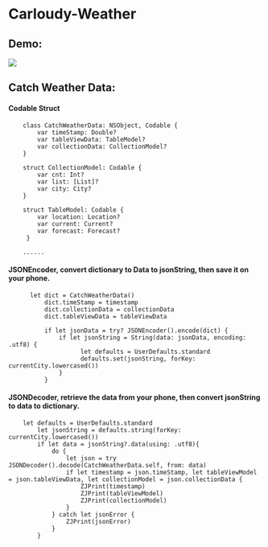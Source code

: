 # Carloudy-Weather

## Demo:
![](https://github.com/zijiazhai/Carloudy-Weather/blob/master/github-gif/weather-demo.gif)

## Catch Weather Data:
#### Codable Struct
```
    class CatchWeatherData: NSObject, Codable {
        var timeStamp: Double?
        var tableViewData: TableModel?
        var collectionData: CollectionModel?
    }

    struct CollectionModel: Codable {
        var cnt: Int?
        var list: [List]?
        var city: City?
    }

    struct TableModel: Codable {
        var location: Location?
        var current: Current?
        var forecast: Forecast?
     }
     
    ......
```
####  JSONEncoder, convert dictionary to Data to jsonString, then save it on your phone.
```
      let dict = CatchWeatherData()
          dict.timeStamp = timestamp
          dict.collectionData = collectionData
          dict.tableViewData = tableViewData
    
          if let jsonData = try? JSONEncoder().encode(dict) {
              if let jsonString = String(data: jsonData, encoding: .utf8) {
                    let defaults = UserDefaults.standard
                    defaults.set(jsonString, forKey: currentCity.lowercased())
              } 
          }
```
####  JSONDecoder, retrieve the data from your phone, then convert jsonString to data to dictionary.
```
    let defaults = UserDefaults.standard
        let jsonString = defaults.string(forKey: currentCity.lowercased())
        if let data = jsonString?.data(using: .utf8){
            do {
                let json = try JSONDecoder().decode(CatchWeatherData.self, from: data)
                if let timestamp = json.timeStamp, let tableViewModel = json.tableViewData, let collectionModel = json.collectionData {
                    ZJPrint(timestamp)
                    ZJPrint(tableViewModel)
                    ZJPrint(collectionModel)
                }
            } catch let jsonError {
                ZJPrint(jsonError)
            }
        }
```
